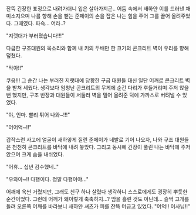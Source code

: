 잔뜩 긴장한 표정으로 내려가더니 입은 살아가지곤.. 
어둠 속에서 새하얀 이를 드러낸 채 미소지으며 나를 향해 손을 뻗는 준페이의 손을 잡은 나는 힘을 주어 그를 끌어 올려주었다. 
그때였다. 
파슥... 
어라..? 

"지랫대가 부러졌습니다!!!" 

다급한 구조대원의 목소리와 함께 내 키의 두배만 한 크기의 콘크리트 벽이 우리를 향해 덮쳤다. 

"막아!!" 

쿠웅!!! 그 순간 나는 부러진 지랫대에 당황한 구급 대원들 대신 일단 어깨로 콘크리트 벽을 받쳐 세웠다. 생각보다 엄청난 콘크리트의 무게에 순간 다리가 후들거리며 주저 앉을 뻔 했지만, 구조 반장과 대원들이 서둘러 벽을 밀어 올려준 덕에 가까스로 버텨낼 수 있었다. 

"야, 인마. 빨리 튀어 나와~!!!" 

"어어억~!!" 

갑작스런 사고에 얼굴이 새하얗게 질린 준페이가 네발로 기어 나오자, 나와 구조 대원들은 천천히 콘크리트를 바닥에 내려 놓았다. 그리고 동시에 긴장이 풀린 나는 바닥에 주저 앉으며 크게 숨을 내쉬었다. 

"어휴... 십년 감수했네.." 

"우와아~!! 다행이다. 정말 다행이야..." 

어깨에 욱씬 거렸지만, 그래도 친구 하나 살렸다 생각하니 스스로에게도 굉장히 뿌듯한 순간이었다. 그런데 어깨가 왜이렇게 축축하지...? 
땀을 흘린 것도 아닌데... 
슬쩍 고개를 돌려 오른쪽 어깨를 바라보니 새하얀 셔츠가 피를 잔뜩 머금고 있었다. 
"어억!! 이사님!!" 